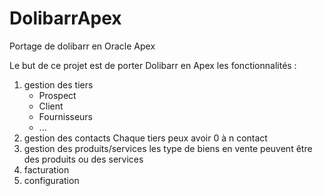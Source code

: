 # DolibarrApex
Portage de dolibarr en Oracle Apex

Le but de ce projet est de porter Dolibarr en Apex 
les fonctionnalités :
1) gestion des tiers
    - Prospect
    - Client
    - Fournisseurs
    - ...
2) gestion des contacts
  Chaque tiers peux avoir 0 à n contact
3) gestion des produits/services
  les type de biens en vente peuvent être des produits ou des services
4) facturation
5) configuration
